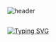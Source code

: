 ![header](https://capsule-render.vercel.app/api?type=cylinder&theme=tokyonight&height=200&section=header&text=Cyanjz's%20repo&fontSize=90&animation=fadeIn
)
## 
[![Typing SVG](https://readme-typing-svg.demolab.com/?lines=Tech+Stack;Second+line+of+text)](https://git.io/typing-svg)
